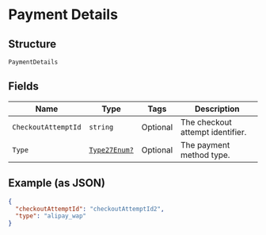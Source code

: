 
# Payment Details

## Structure

`PaymentDetails`

## Fields

| Name | Type | Tags | Description |
|  --- | --- | --- | --- |
| `CheckoutAttemptId` | `string` | Optional | The checkout attempt identifier. |
| `Type` | [`Type27Enum?`](../../doc/models/type-27-enum.md) | Optional | The payment method type. |

## Example (as JSON)

```json
{
  "checkoutAttemptId": "checkoutAttemptId2",
  "type": "alipay_wap"
}
```

